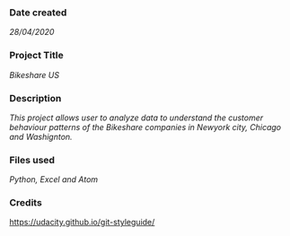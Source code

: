 ### Date created
 *28/04/2020*

### Project Title
*Bikeshare US*

### Description
*This project allows user to analyze data to understand the customer behaviour patterns of the Bikeshare companies in Newyork city, Chicago and Washignton.*

### Files used
*Python, Excel and Atom*

### Credits
https://udacity.github.io/git-styleguide/
